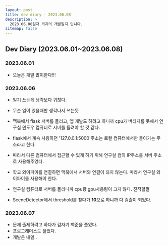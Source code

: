 ```yaml
---
layout: post
title: dev diary - 2023.06.08
description: >
  2023.06.08일자 까지의 개발일지 입니다.
sitemap: false
---
```


## Dev Diary (2023.06.01~2023.06.08)

### 2023.06.01

- 오늘은 개발 많이한다!!!

### 2023.06.06

- 일기 쓰는게 생각보다 귀찮다.
- 무슨 일이 있을때만 생각나서 쓰는듯
- 맥북에서 flask 서버를 들리고, 앱 개발도 하려고 하니까 cpu가 버티지를 못해서 연구실 윈도우 컴퓨터로 서버를 돌려야 할 것 같다. 
- flask에서 계속 사용하던 '127.0.0.1:5000'주소는 로컬 컴퓨터에서만 돌아가는 주소라고 한다.
- 따라서 다른 컴퓨터에서 접근할 수 있게 하기 위해 연구실 컴의 IP주소를 서버 주소로 사용해주었다.
- 학교 와이파이를 연결하면 맥북에서 서버와 연결이 되지 않는다. 따라서 연구실 와이파이를 사용해야 한다. 
- 연구실 컴퓨터로 서버를 돌리니까 cpu랑 gpu사용량이 크지 않다. 진작할껄

- SceneDetector에서 threshold를 찾다가 <strong>10</strong>으로 하니까 다 검출이 되었다.

### 2023.06.07

- 문제 출제하려고 하다가 갑자기 백준을 풀었다.
- 프로그래머스도 풀었다.
- 개발은 내일..
